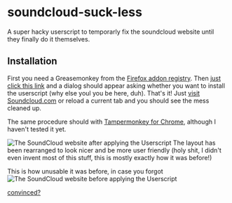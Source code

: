 soundcloud-suck-less
====================

A super hacky userscript to temporarly fix the soundcloud website until they finally do it themselves. 

## Installation

First you need a Greasemonkey from the [Firefox addon registry](https://addons.mozilla.org/en-US/firefox/addon/greasemonkey/). 
Then [just click this link](https://github.com/netsurfer912/soundcloud-suck-less/raw/master/sc-suck-less.user.js) and a dialog should appear asking whether you want to install the userscript (why else youl you be here, duh). 
That's it! Just [visit Soundcloud.com](http://soundcloud.com/) or reload a current tab and you should see the mess cleaned up. 

The same procedure should with [Tampermonkey for Chrome](https://chrome.google.com/webstore/detail/tampermonkey/dhdgffkkebhmkfjojejmpbldmpobfkfo?hl=en), although I haven't tested it yet. 

![The SoundCloud website after applying the Userscript](http://i.imgur.com/7tUSghk.png)
The layout has been rearranged to look nicer and be more user friendly (holy shit, I didn't even invent most of this stuff, this is mostly exactly how it was before!)


This is how unusable it was before, in case you forgot
![The SoundCloud website before applying the Userscript](http://i.imgur.com/VPCBEY7.png)

[convinced?](#readme)
